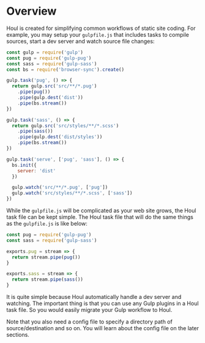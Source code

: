 # Overview

Houl is created for simplifying common workflows of static site coding. For example, you may setup your `gulpfile.js` that includes tasks to compile sources, start a dev server and watch source file changes:

```js
const gulp = require('gulp')
const pug = require('gulp-pug')
const sass = require('gulp-sass')
const bs = require('browser-sync').create()

gulp.task('pug', () => {
  return gulp.src('src/**/*.pug')
    .pipe(pug())
    .pipe(gulp.dest('dist'))
    .pipe(bs.stream())
})

gulp.task('sass', () => {
  return gulp.src('src/styles/**/*.scss')
    .pipe(sass())
    .pipe(gulp.dest('dist/styles'))
    .pipe(bs.stream())
})

gulp.task('serve', ['pug', 'sass'], () => {
  bs.init({
    server: 'dist'
  })

  gulp.watch('src/**/*.pug', ['pug'])
  gulp.watch('src/styles/**/*.scss', ['sass'])
})
```

While the `gulpfile.js` will be complicated as your web site grows, the Houl task file can be kept simple. The Houl task file that will do the same things as the `gulpfile.js` is like below:

```js
const pug = require('gulp-pug')
const sass = require('gulp-sass')

exports.pug = stream => {
  return stream.pipe(pug())
}

exports.sass = stream => {
  return stream.pipe(sass())
}
```

It is quite simple because Houl automatically handle a dev server and watching. The important thing is that you can use any Gulp plugins in a Houl task file. So you would easily migrate your Gulp workflow to Houl.

Note that you also need a config file to specify a directory path of source/destination and so on. You will learn about the config file on the later sections.
